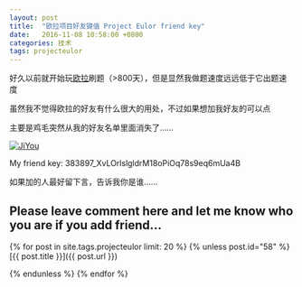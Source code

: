 ```yaml
---
layout: post
title:  "欧拉项目好友键值 Project Eulor friend key"
date:   2016-11-08 10:58:00 +0800
categories: 技术
tags: projecteulor
---
```

好久以前就开始玩[欧拉](https://projecteuler.net/)刷题（>800天），但是显然我做题速度远远低于它出题速度

虽然我不觉得欧拉的好友有什么很大的用处，不过如果想加我好友的可以点

主要是鸡毛突然从我的好友名单里面消失了……

<!--more-->

[![JiYou](https://projecteuler.net/profile/jiyou.png)](https://projecteuler.net/)

My friend key: 383897_XvLOrlslgldrM18oPiOq78s9eq6mUa4B

如果加的人最好留下言，告诉我你是谁……

Please leave comment here and let me know who you are if you add friend...
--------

{% for post in site.tags.projecteulor limit: 20 %}
{% unless post.id="58" %}
[{{ post.title }}]({{ post.url }})
      
   {% endunless %}
{% endfor %}
